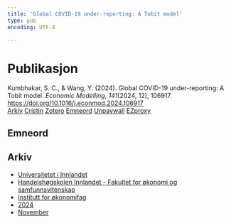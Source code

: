 ```yaml
---
title: 'Global COVID-19 under-reporting: A Tobit model'
type: pub
encoding: UTF-8

---
```

<h1>Publikasjon</h1>
<article id="csl-bib-container-NHS234G9" class="csl-bib-container">
  <div class="csl-bib-body"> <div class="csl-entry">Kumbhakar, S. C., &#38; Wang, Y. (2024). Global COVID-19 under-reporting: A Tobit model. <i>Economic Modelling</i>, <i>141</i>(2024, 12), 106917. <a href="https://doi.org/10.1016/j.econmod.2024.106917">https://doi.org/10.1016/j.econmod.2024.106917</a></div> </div>
  <div class="csl-bib-buttons">
    <a href="#taxonomy-article-NHS234G9" alt="archive" class="csl-bib-button">Arkiv</a>
    <a href="https://app.cristin.no/results/show.jsf?id=2318941" alt="Cristin" class="csl-bib-button">Cristin</a>
    <a href="http://zotero.org/groups/5881554/items/NHS234G9" alt="Zotero" class="csl-bib-button">Zotero</a>
    <a href="#keywords-article-NHS234G9" alt="keywords" class="csl-bib-button">Emneord</a>
    <a href="https://doi.org/10.1016/j.econmod.2024.106917" alt="Unpaywall" class="csl-bib-button">Unpaywall</a>
    <a href="https://doi.org/10.1016/j.econmod.2024.106917" alt="EZproxy" class="csl-bib-button">EZproxy</a>
  </div>
  <div id="csl-bib-meta-container-NHS234G9"></div>
</article>
<div id="csl-bib-meta-NHS234G9" class="csl-bib-meta">
  <article id="keywords-article-NHS234G9" class="keywords-article">
    <h1>Emneord</h1>
    
  </article>
  <article id="taxonomy-article-NHS234G9" class="taxonomy-article">
    <h1>Arkiv</h1>
    <ul>
      <li><a href="{{< params subfolder >}}nn/archive/?key=3DCRN523">Universitetet i Innlandet</a></li>
      <li><a href="{{< params subfolder >}}nn/archive/?key=DU8Q9LN9">Handelshøgskolen Innlandet - Fakultet for økonomi og samfunnsvitenskap</a></li>
      <li><a href="{{< params subfolder >}}nn/archive/?key=3IQA89I8">Institutt for økonomifag</a></li>
      <li><a href="{{< params subfolder >}}nn/archive/?key=ZM8AGK3A">2024</a></li>
      <li><a href="{{< params subfolder >}}nn/archive/?key=A2NGEDNX">November</a></li>
    </ul>
  </article>
</div>
